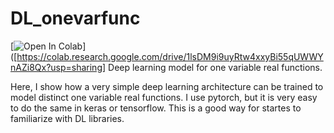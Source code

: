# DL_onevarfunc

[![Open In Colab](https://colab.research.google.com/assets/colab-badge.svg)]([https://colab.research.google.com/drive/1lsDM9i9uyRtw4xxyBi55qUWWYnAZi8Qx?usp=sharing]
Deep learning model for one variable real functions.

Here, I show how a very simple deep learning architecture can be trained to model distinct one variable real functions. I use pytorch, but it is very easy to do the same in keras or tensorflow. This is a good way for startes to familiarize with DL libraries. 



